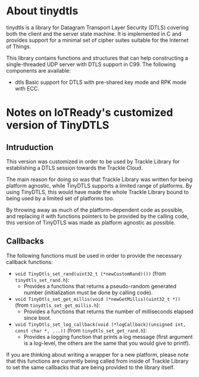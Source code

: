 # About tinydtls

tinydtls is a library for Datagram Transport Layer Security (DTLS)
covering both the client and the server state machine. It is
implemented in C and provides support for a minimal set of cipher
suites suitable for the Internet of Things.

This library contains functions and structures that can help
constructing a single-threaded UDP server with DTLS support in
C99. The following components are available:

* dtls
  Basic support for DTLS with pre-shared key mode and RPK mode with ECC.

# Notes on IoTReady's customized version of TinyDTLS

## Intruduction

This version was customized in order to be used by Trackle Library for establishing a DTLS session towards the Trackle Cloud.

The main reason for doing so was that Trackle Library was written for being platform agnostic, while TinyDTLS supports a limited range of platforms.
By using TinyDTLS, this would have made the whole Trackle Library bound to being used by a limited set of platforms too.

By throwing away as much of the platform-dependent code as possible, and replacing it with functions pointers to be provided by the calling code, this version of TinyDTLS was made as platform agnostic as possible.

## Callbacks

The following functions must be used in order to provide the necessary callback functions:
* `void TinyDtls_set_rand(uint32_t (*newCustomRand)())` (from `tinydtls_set_rand.h`):
  * Provides a functions that returns a pseudo-random generated number (initialization must be done by calling code).
* `void TinyDtls_set_get_millis(void (*newGetMillis)(uint32_t *))` (from `tinydtls_set_get_millis.h`):
  * Provides a functions that returns the number of milliseconds elapsed since boot.
* `void TinyDtls_set_log_callback(void (*logCallback)(unsigned int, const char *, ...))` (from `tinydtls_set_get_rand.h`):
  * Provides a logging function that prints a log message (first argument is a log-level, the others are the same that you would give to printf).

If you are thinking about writing a wrapper for a new platform, please note that this functions are currently being called from inside of Trackle Library to set the same callbacks that are being provided to the library itself.
